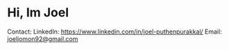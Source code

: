 #                                                                                   Hi, Im Joel


Contact:
LinkedIn: https://www.linkedin.com/in/joel-puthenpurakkal/
Email: joeljomon92@gmail.com
